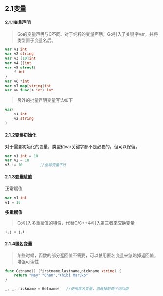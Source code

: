 ## 2.1变量

#### 2.1.1变量声明

> Go的变量声明与C不同。对于纯粹的变量声明，Go引入了关键字var，并将类型置于变量名后。

```go
var v1 int
var v2 string
var v3 [10]int
var v4 []int
var v5 struct{
    f int
}
var v6 *int
var v7 map[string]int
var v8 func(a int) int
```

> 另外的批量声明变量写法如下

```go
var(
    v1 int
    v2 string
)
```

#### 2.1.2变量初始化

对于需要初始化的变量，类型和var关键字都不是必要的，但可以保留。

```go
var v1 int = 10
var v2 = 10
v3 := 10		//全局变量不行
```

#### 2.1.3变量赋值

正常赋值

```go
var v1 int
v1 = 10
```

**多重赋值**

> Go引入多重赋值的特性，代替C/C++中引入第三者来交换变量

```go
i,j = j,i
```

#### 2.1.4匿名变量

> 某些时候，函数的部分返回值不需要，可以使用匿名变量来忽略掉返回值，增强可读性

```go
func Getname() (firstname,lastname,nickname string) {
    return "May","Chan","Chibi Maruko"
}

_, _, nickname = Getname()	//使用匿名变量，忽略掉前两个返回值
```



